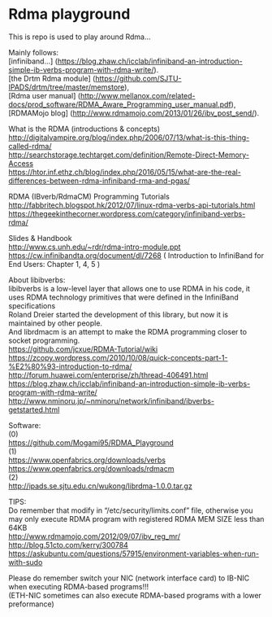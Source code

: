 # Rdma playground

This is repo is used to play around Rdma...  


Mainly follows:  
[infiniband...] (https://blog.zhaw.ch/icclab/infiniband-an-introduction-simple-ib-verbs-program-with-rdma-write/).  
[the Drtm Rdma module] (https://github.com/SJTU-IPADS/drtm/tree/master/memstore),  
[Rdma user manual] (http://www.mellanox.com/related-docs/prod_software/RDMA_Aware_Programming_user_manual.pdf),  
[RDMAMojo blog] (http://www.rdmamojo.com/2013/01/26/ibv_post_send/).  


What is the RDMA (introductions & concepts)  
http://digitalvampire.org/blog/index.php/2006/07/13/what-is-this-thing-called-rdma/  
http://searchstorage.techtarget.com/definition/Remote-Direct-Memory-Access  
https://htor.inf.ethz.ch/blog/index.php/2016/05/15/what-are-the-real-differences-between-rdma-infiniband-rma-and-pgas/  


RDMA (IBverb/RdmaCM) Programming Tutorials  
http://fabbritech.blogspot.hk/2012/07/linux-rdma-verbs-api-tutorials.html  
https://thegeekinthecorner.wordpress.com/category/infiniband-verbs-rdma/  


Slides & Handbook  
http://www.cs.unh.edu/~rdr/rdma-intro-module.ppt  
https://cw.infinibandta.org/document/dl/7268  ( Introduction to InfiniBand for End Users: Chapter 1, 4, 5 )  


About libibverbs:  
libibverbs is a low-level layer that allows one to use RDMA in his code, it uses RDMA technology primitives that were defined in the InfiniBand specifications  
Roland Dreier started the development of this library, but now it is maintained by other people.  
And librdmacm is an attempt to make the RDMA programming closer to socket programming.  
https://github.com/jcxue/RDMA-Tutorial/wiki  
https://zcopy.wordpress.com/2010/10/08/quick-concepts-part-1-%E2%80%93-introduction-to-rdma/  
http://forum.huawei.com/enterprise/zh/thread-406491.html  
https://blog.zhaw.ch/icclab/infiniband-an-introduction-simple-ib-verbs-program-with-rdma-write/  
http://www.nminoru.jp/~nminoru/network/infiniband/ibverbs-getstarted.html  


Software:  
(0)  
https://github.com/Mogami95/RDMA_Playground  
(1)  
https://www.openfabrics.org/downloads/verbs  
https://www.openfabrics.org/downloads/rdmacm  
(2)  
http://ipads.se.sjtu.edu.cn/wukong/librdma-1.0.0.tar.gz  


TIPS:  
Do remember that modify <memlock> in “/etc/security/limits.conf” file, otherwise you may only execute RDMA program with registered RDMA MEM SIZE less than 64KB  
http://www.rdmamojo.com/2012/09/07/ibv_reg_mr/  
http://blog.51cto.com/kerry/300784  
https://askubuntu.com/questions/57915/environment-variables-when-run-with-sudo  

Please do remember switch your NIC (network interface card) to IB-NIC when executing RDMA-based programs!!!  
(ETH-NIC sometimes can also execute RDMA-based programs with a lower preformance)  
